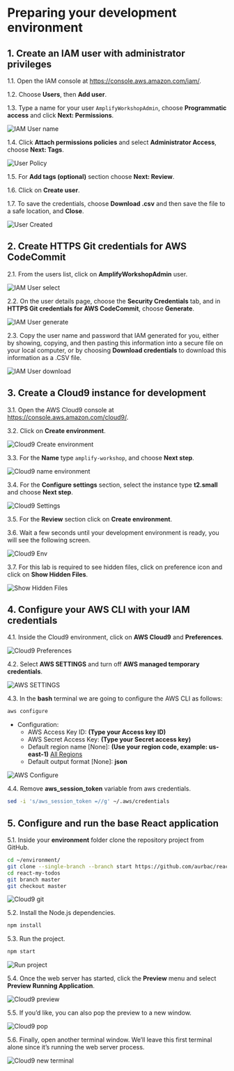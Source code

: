 # Preparing your development environment

## 1. Create an IAM user with administrator privileges

1.1\. Open the IAM console at https://console.aws.amazon.com/iam/.

1.2\. Choose **Users**, then **Add user**.

1.3\. Type a name for your user `AmplifyWorkshopAdmin`, choose **Programmatic access** and click **Next: Permissions**.

![IAM User name](images/iam-user-name.png)

1.4\. Click **Attach permissions policies** and select **Administrator Access**, choose **Next: Tags**.

![User Policy](images/iam-user-policy.png)

1.5\. For **Add tags (optional)** section choose **Next: Review**.

1.6\. Click on **Create user**.

1.7\. To save the credentials, choose **Download .csv** and then save the file to a safe location, and **Close**.

![User Created](images/iam-user-created.png)

## 2. Create HTTPS Git credentials for AWS CodeCommit

2.1\. From the users list, click on **AmplifyWorkshopAdmin** user.

![IAM User select](images/iam-developer-user.png)

2.2\. On the user details page, choose the **Security Credentials** tab, and in **HTTPS Git credentials for AWS CodeCommit**, choose **Generate**.

![IAM User generate](images/iam-generate-git.png)

2.3\. Copy the user name and password that IAM generated for you, either by showing, copying, and then pasting this information into a secure file on your local computer, or by choosing **Download credentials** to download this information as a .CSV file.

![IAM User download](images/iam-git-credentials.png)

## 3. Create a Cloud9 instance for development

3.1\. Open the AWS Cloud9 console at https://console.aws.amazon.com/cloud9/.

3.2\. Click on **Create environment**.

![Cloud9 Create environment](images/cloud9-create.png)

3.3\. For the **Name** type `amplify-workshop`, and choose **Next step**.

![Cloud9 name environment](images/cloud9-name.png)

3.4\. For the **Configure settings** section, select the instance type **t2.small** and choose **Next step**.

![Cloud9 Settings](images/cloud9-settings.png)

3.5\. For the **Review** section click on **Create environment**.

3.6\. Wait a few seconds until your development environment is ready, you will see the following screen.

![Cloud9 Env](images/cloud9-env.png)

3.7\. For this lab is required to see hidden files, click on preference icon and click on **Show Hidden Files**.

![Show Hidden Files](images/cloud9-show-hidden-files.png)

## 4. Configure your AWS CLI with your IAM credentials

4.1\. Inside the Cloud9 environment, click on **AWS Cloud9** and **Preferences**.

![Cloud9 Preferences](images/cloud9-preferences.png)

4.2\. Select **AWS SETTINGS** and turn off **AWS managed temporary credentials**.

![AWS SETTINGS](images/cloud9-aws-settings.png)

4.3\. In the **bash** terminal we are going to configure the AWS CLI as follows:

``` bash
aws configure
```

- Configuration:
    - AWS Access Key ID: **(Type your Access key ID)**
    - AWS Secret Access Key: **(Type your Secret access key)**
    - Default region name [None]: **(Use your region code, example: us-east-1)** [All Regions](https://docs.aws.amazon.com/AWSEC2/latest/UserGuide/using-regions-availability-zones.html#concepts-available-regions)
    - Default output format [None]: **json**

![AWS Configure](images/cloud9-aws-configure.png)

4.4\. Remove **aws_session_token** variable from aws credentials.

``` bash
sed -i 's/aws_session_token =//g' ~/.aws/credentials
```

## 5. Configure and run the base React application

5.1\. Inside your **environment** folder clone the repository project from GitHub.

``` bash
cd ~/environment/
git clone --single-branch --branch start https://github.com/aurbac/react-my-todos.git
cd react-my-todos
git branch master
git checkout master
```

![Cloud9 git](images/cloud9-git.png)

5.2\. Install the Node.js dependencies.

``` bash
npm install
```

5.3\. Run the project.

``` bash
npm start
```

![Run project](images/cloud9-run-project.png)

5.4\. Once the web server has started, click the **Preview** menu and select **Preview Running Application**.

![Cloud9 preview](images/cloud9-preview.png)

5.5\. If you’d like, you can also pop the preview to a new window.

![Cloud9 pop](images/cloud9-pop.png)

5.6\. Finally, open another terminal window. We’ll leave this first terminal alone since it’s running the web server process.

![Cloud9 new terminal](images/cloud9-new-terminal.png)